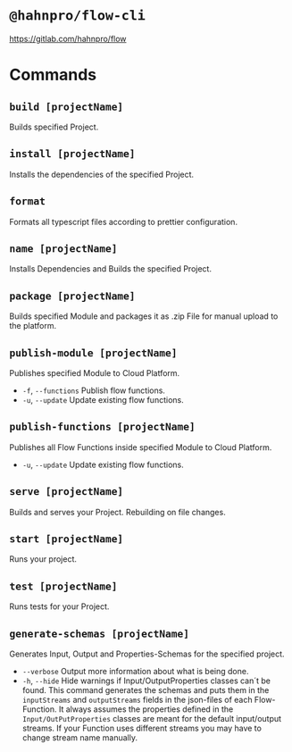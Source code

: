 # `@hahnpro/flow-cli`

https://gitlab.com/hahnpro/flow

# Commands

## `build [projectName]`

Builds specified Project.

## `install [projectName]`

Installs the dependencies of the specified Project.

## `format`

Formats all typescript files according to prettier configuration.

## `name [projectName]`

Installs Dependencies and Builds the specified Project.

## `package [projectName]`

Builds specified Module and packages it as .zip File for manual upload to the platform.

## `publish-module [projectName]`

Publishes specified Module to Cloud Platform.

- `-f`, `--functions` Publish flow functions.
- `-u`, `--update` Update existing flow functions.

## `publish-functions [projectName]`

Publishes all Flow Functions inside specified Module to Cloud Platform.

- `-u`, `--update` Update existing flow functions.

## `serve [projectName]`

Builds and serves your Project. Rebuilding on file changes.

## `start [projectName]`

Runs your project.

## `test [projectName]`

Runs tests for your Project.

## `generate-schemas [projectName]`

Generates Input, Output and Properties-Schemas for the specified project.

- `--verbose` Output more information about what is being done.
- `-h`, `--hide` Hide warnings if Input/OutputProperties classes can´t be found.
  This command generates the schemas and puts them in the `inputStreams` and `outputStreams`
  fields in the json-files of each Flow-Function. It always assumes the properties defined
  in the `Input/OutPutProperties` classes are meant for the default input/output streams.
  If your Function uses different streams you may have to change stream name manually.
